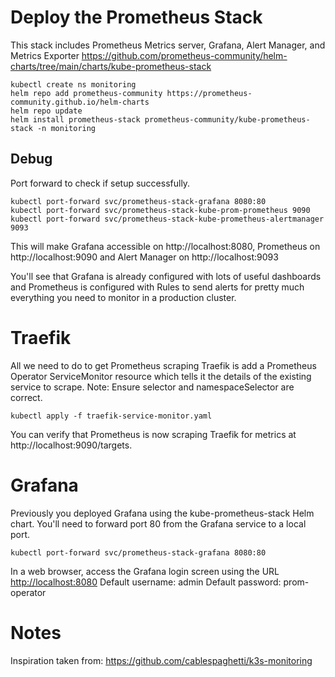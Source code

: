 # Deploy the Prometheus Stack
This stack includes Prometheus Metrics server, Grafana, Alert Manager, and Metrics Exporter
https://github.com/prometheus-community/helm-charts/tree/main/charts/kube-prometheus-stack
```
kubectl create ns monitoring
helm repo add prometheus-community https://prometheus-community.github.io/helm-charts
helm repo update
helm install prometheus-stack prometheus-community/kube-prometheus-stack -n monitoring
```

## Debug
Port forward to check if setup successfully.
```
kubectl port-forward svc/prometheus-stack-grafana 8080:80
kubectl port-forward svc/prometheus-stack-kube-prom-prometheus 9090
kubectl port-forward svc/prometheus-stack-kube-prometheus-alertmanager 9093
```
This will make Grafana accessible on http://localhost:8080, Prometheus on http://localhost:9090 and Alert Manager on http://localhost:9093

You'll see that Grafana is already configured with lots of useful dashboards and Prometheus is configured with Rules to send alerts for pretty much everything you need to monitor in a production cluster.

# Traefik
All we need to do to get Prometheus scraping Traefik is add a Prometheus Operator ServiceMonitor resource which tells it the details of the existing service to scrape.
Note: Ensure selector and namespaceSelector are correct.
```
kubectl apply -f traefik-service-monitor.yaml
```
You can verify that Prometheus is now scraping Traefik for metrics at http://localhost:9090/targets.

# Grafana
Previously you deployed Grafana using the kube-prometheus-stack Helm chart.
You'll need to forward port 80 from the Grafana service to a local port.
```
kubectl port-forward svc/prometheus-stack-grafana 8080:80
```

In a web browser, access the Grafana login screen using the URL <http://localhost:8080>
Default username: admin
Default password: prom-operator

# Notes
Inspiration taken from:
https://github.com/cablespaghetti/k3s-monitoring
